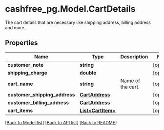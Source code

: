 # cashfree_pg.Model.CartDetails
The cart details that are necessary like shipping address, billing address and more.

## Properties

Name | Type | Description | Notes
------------ | ------------- | ------------- | -------------
**customer_note** | **string** |  | [optional] 
**shipping_charge** | **double** |  | [optional] 
**cart_name** | **string** | Name of the cart. | [optional] 
**customer_shipping_address** | [**CartAddress**](CartAddress.md) |  | [optional] 
**customer_billing_address** | [**CartAddress**](CartAddress.md) |  | [optional] 
**cart_items** | [**List&lt;CartItem&gt;**](CartItem.md) |  | [optional] 

[[Back to Model list]](../README.md#documentation-for-models) [[Back to API list]](../README.md#documentation-for-api-endpoints) [[Back to README]](../README.md)

